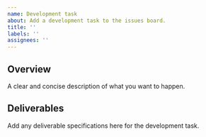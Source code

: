 ```yaml
---
name: Development task
about: Add a development task to the issues board.
title: ''
labels: ''
assignees: ''
---
```


## Overview
A clear and concise description of what you want to happen.

<!-- Optional
## Details
Add any other context or screenshots about the feature request here.
-->

## Deliverables
Add any deliverable specifications here for the development task.

<!-- Add related issue links here.
Related: 
-->

